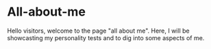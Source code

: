 # All-about-me

Hello visitors, welcome to the page "all about me". 
Here, I will be showcasting my personality tests and to dig into some aspects of me. 

